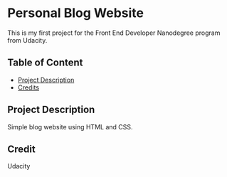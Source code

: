 # Personal Blog Website

This is my first project for the Front End Developer Nanodegree program from Udacity.

## Table of Content

- [Project Description](#projectdescription)
- [Credits](#credits)

## Project Description

Simple blog website using HTML and CSS.

## Credit

Udacity
